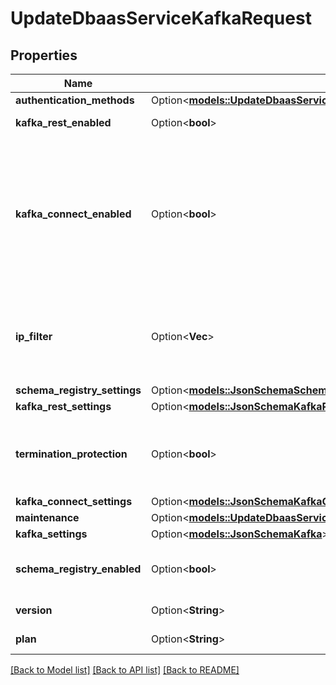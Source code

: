 # UpdateDbaasServiceKafkaRequest

## Properties

Name | Type | Description | Notes
------------ | ------------- | ------------- | -------------
**authentication_methods** | Option<[**models::UpdateDbaasServiceKafkaRequestAuthenticationMethods**](update_dbaas_service_kafka_request_authentication_methods.md)> |  | [optional]
**kafka_rest_enabled** | Option<**bool**> | Enable Kafka-REST service | [optional]
**kafka_connect_enabled** | Option<**bool**> | Allow clients to connect to kafka_connect from the public internet for service nodes that are in a project VPC or another type of private network | [optional]
**ip_filter** | Option<**Vec<String>**> | Allow incoming connections from CIDR address block, e.g. '10.20.0.0/16' | [optional]
**schema_registry_settings** | Option<[**models::JsonSchemaSchemaRegistry**](json-schema-schema-registry.md)> |  | [optional]
**kafka_rest_settings** | Option<[**models::JsonSchemaKafkaRest**](json-schema-kafka-rest.md)> |  | [optional]
**termination_protection** | Option<**bool**> | Service is protected against termination and powering off | [optional]
**kafka_connect_settings** | Option<[**models::JsonSchemaKafkaConnect**](json-schema-kafka-connect.md)> |  | [optional]
**maintenance** | Option<[**models::UpdateDbaasServiceMysqlRequestMaintenance**](update_dbaas_service_mysql_request_maintenance.md)> |  | [optional]
**kafka_settings** | Option<[**models::JsonSchemaKafka**](json-schema-kafka.md)> |  | [optional]
**schema_registry_enabled** | Option<**bool**> | Enable Schema-Registry service | [optional]
**version** | Option<**String**> | Kafka major version | [optional]
**plan** | Option<**String**> | Subscription plan | [optional]

[[Back to Model list]](../README.md#documentation-for-models) [[Back to API list]](../README.md#documentation-for-api-endpoints) [[Back to README]](../README.md)


